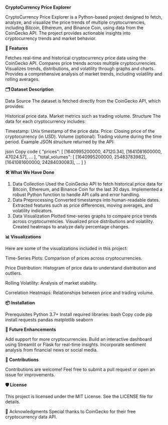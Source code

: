 **CryptoCurrency Price Explorer**

CryptoCurrency Price Explorer is a Python-based project designed to fetch, analyze, and visualize the price trends of multiple cryptocurrencies, including Bitcoin, Ethereum, and Binance Coin, using data from the CoinGecko API. The project provides actionable insights into cryptocurrency trends and market behavior.

**🚀 Features**

Fetches real-time and historical cryptocurrency price data using the CoinGecko API.
Compares price trends across multiple cryptocurrencies.
Visualizes trends, distributions, and volatility through graphs and charts.
Provides a comprehensive analysis of market trends, including volatility and rolling averages.

**🗂️ Dataset Description**

Data Source
The dataset is fetched directly from the CoinGecko API, which provides:

Historical price data.
Market metrics such as trading volume.
Structure
The data for each cryptocurrency includes:

Timestamp: Unix timestamp of the price data.
Price: Closing price of the cryptocurrency (in USD).
Volume (optional): Trading volume during the time period.
Example JSON structure returned by the API:

json
Copy code
{
    "prices": [
        [1640995200000, 47120.34],
        [1641081600000, 47024.57],
        ...
    ],
    "total_volumes": [
        [1640995200000, 25483783982],
        [1641081600000, 24284030083],
        ...
    ]
}

**🛠️ What We Have Done**

1. Data Collection
Used the CoinGecko API to fetch historical price data for Bitcoin, Ethereum, and Binance Coin for the last 30 days.
Implemented a robust Python function to handle API calls and error handling.
2. Data Preprocessing
Converted timestamps into human-readable dates.
Extracted features such as price differences, moving averages, and volatility indicators.
3. Data Visualization
Plotted time-series graphs to compare price trends across cryptocurrencies.
Visualized price distributions and volatility.
Created heatmaps to analyze daily percentage changes.

**📊 Visualizations**

Here are some of the visualizations included in this project:

Time-Series Plots: Comparison of prices across cryptocurrencies.

Price Distribution: Histogram of price data to understand distribution and outliers.

Rolling Volatility: Analysis of market stability.

Correlation Heatmaps: Relationships between price and trading volume.

**📦 Installation**

Prerequisites
Python 3.7+
Install required libraries:
bash
Copy code
pip install requests pandas matplotlib seaborn

**🚀 Future Enhancements**

Add support for more cryptocurrencies.
Build an interactive dashboard using Streamlit or Flask for real-time insights.
Incorporate sentiment analysis from financial news or social media.

**🤝 Contributions**

Contributions are welcome! Feel free to submit a pull request or open an issue for improvements.

**🛡️ License**

This project is licensed under the MIT License. See the LICENSE file for details.

🌟 Acknowledgments
Special thanks to CoinGecko for their free cryptocurrency data API.

